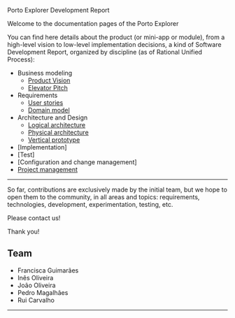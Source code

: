 Porto Explorer Development Report

Welcome to the documentation pages of the Porto Explorer

You can find here details about the product (or mini-app or module), from a high-level vision to low-level implementation decisions, a kind of Software Development Report, organized by discipline (as of Rational Unified Process): 

* Business modeling 
  * [Product Vision](docs/ProductVision.md)
  * [Elevator Pitch](docs/ElevatorPitch.md)
* Requirements
  * [User stories](docs/requirements.md#User-stories)
  * [Domain model](docs/requirements.md#Domain-model)
* Architecture and Design 
  * [Logical architecture](docs/ArchitectureAndDesign.md#Logical-arquitecture)
  * [Physical architecture](docs/ArchitectureAndDesign.md#Physical-architecture)
  * [Vertical prototype](docs/ArchitectureAndDesign.md#Vertical-prototype)
* [Implementation]
* [Test]
* [Configuration and change management]
* [Project management](docs/ProjectManagement.md)

<hr>

So far, contributions are exclusively made by the initial team, but we hope to open them to the community, in all areas and topics: requirements, technologies, development, experimentation, testing, etc.

Please contact us! 

Thank you!

## Team

- Francisca Guimarães
- Inês Oliveira
- João Oliveira
- Pedro Magalhães
- Rui Carvalho
---


